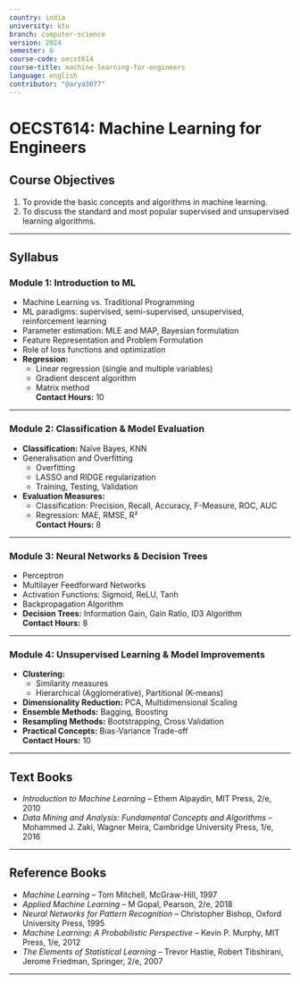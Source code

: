 ```yaml
---
country: india
university: ktu
branch: computer-science
version: 2024
semester: 6
course-code: oecst614
course-title: machine-learning-for-engineers
language: english
contributor: "@arya3077"
---
```


# OECST614: Machine Learning for Engineers

## Course Objectives

1. To provide the basic concepts and algorithms in machine learning.  
2. To discuss the standard and most popular supervised and unsupervised learning algorithms.

---

## Syllabus

### Module 1: Introduction to ML  
- Machine Learning vs. Traditional Programming  
- ML paradigms: supervised, semi-supervised, unsupervised, reinforcement learning  
- Parameter estimation: MLE and MAP, Bayesian formulation  
- Feature Representation and Problem Formulation  
- Role of loss functions and optimization  
- **Regression:**  
  - Linear regression (single and multiple variables)  
  - Gradient descent algorithm  
  - Matrix method  
**Contact Hours:** 10  

---

### Module 2: Classification & Model Evaluation  
- **Classification:** Naïve Bayes, KNN  
- Generalisation and Overfitting  
  - Overfitting  
  - LASSO and RIDGE regularization  
  - Training, Testing, Validation  
- **Evaluation Measures:**  
  - Classification: Precision, Recall, Accuracy, F-Measure, ROC, AUC  
  - Regression: MAE, RMSE, R²  
**Contact Hours:** 8  

---

### Module 3: Neural Networks & Decision Trees  
- Perceptron  
- Multilayer Feedforward Networks  
- Activation Functions: Sigmoid, ReLU, Tanh  
- Backpropagation Algorithm  
- **Decision Trees:** Information Gain, Gain Ratio, ID3 Algorithm  
**Contact Hours:** 8  

---

### Module 4: Unsupervised Learning & Model Improvements  
- **Clustering:**  
  - Similarity measures  
  - Hierarchical (Agglomerative), Partitional (K-means)  
- **Dimensionality Reduction:** PCA, Multidimensional Scaling  
- **Ensemble Methods:** Bagging, Boosting  
- **Resampling Methods:** Bootstrapping, Cross Validation  
- **Practical Concepts:** Bias-Variance Trade-off  
**Contact Hours:** 10  








  

---

## Text Books

- *Introduction to Machine Learning* – Ethem Alpaydin, MIT Press, 2/e, 2010  
- *Data Mining and Analysis: Fundamental Concepts and Algorithms* – Mohammed J. Zaki, Wagner Meira, Cambridge University Press, 1/e, 2016

---

## Reference Books

- *Machine Learning* – Tom Mitchell, McGraw-Hill, 1997  
- *Applied Machine Learning* – M Gopal, Pearson, 2/e, 2018  
- *Neural Networks for Pattern Recognition* – Christopher Bishop, Oxford University Press, 1995  
- *Machine Learning: A Probabilistic Perspective* – Kevin P. Murphy, MIT Press, 1/e, 2012  
- *The Elements of Statistical Learning* – Trevor Hastie, Robert Tibshirani, Jerome Friedman, Springer, 2/e, 2007

---
